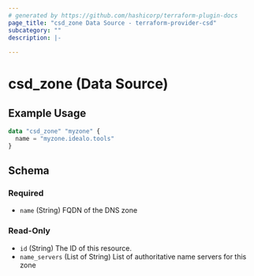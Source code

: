 ```yaml
---
# generated by https://github.com/hashicorp/terraform-plugin-docs
page_title: "csd_zone Data Source - terraform-provider-csd"
subcategory: ""
description: |-
  
---
```


# csd_zone (Data Source)



## Example Usage

```terraform
data "csd_zone" "myzone" {
  name = "myzone.idealo.tools"
}
```

<!-- schema generated by tfplugindocs -->
## Schema

### Required

- `name` (String) FQDN of the DNS zone

### Read-Only

- `id` (String) The ID of this resource.
- `name_servers` (List of String) List of authoritative name servers for this zone



